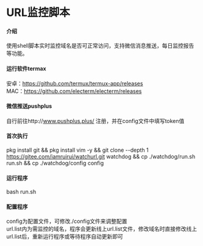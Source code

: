 # URL监控脚本

#### 介绍
使用shell脚本实时监控域名是否可正常访问，支持微信消息推送，每日监控报告等功能。

#### 运行软件termax

安卓：https://github.com/termux/termux-app/releases<br />
MAC：https://github.com/electerm/electerm/releases

#### 微信推送pushplus

自行前往http://www.pushplus.plus/ 注册，并在config文件中填写token值

#### 首次执行

pkg install git && pkg install vim -y && git clone --depth 1 https://gitee.com/iamruirui/watchurl.git watchdog && cp ./watchdog/run.sh run.sh && cp ./watchdog/config config

#### 运行程序

bash run.sh

#### 配置程序

config为配置文件，可修改./config文件来调整配置<br />
url.list内为需监控的域名，程序会更新线上url.list文件，修改域名时直接修改线上url.list后，重新运行程序或等待程序自动更新即可